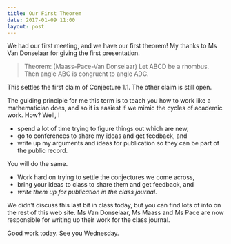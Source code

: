 ```yaml
---
title: Our First Theorem
date: 2017-01-09 11:00
layout: post
---
```


We had our first meeting, and we have our first theorem! My thanks to
Ms Van Donselaar for giving the first presentation.

> Theorem: (Maass-Pace-Van Donselaar) Let ABCD be a rhombus. Then angle ABC is
> congruent to angle ADC.

This settles the first claim of Conjecture 1.1. The other claim is still open.

The guiding principle for me this term is to teach you how to work like a
mathematician does, and so it is easiest if we mimic the cycles of academic
work. How? Well, I

  * spend a lot of time trying to figure things out which are new,
  * go to conferences to share my ideas and get feedback, and
  * write up my arguments and ideas for publication so they can be part
    of the public record.

You will do the same.

  * Work hard on trying to settle the conjectures we come across,
  * bring your ideas to class to share them and get feedback, and
  * _write them up for publication in the class journal_.

We didn't discuss this last bit in class today, but you can find lots of info
on the rest of this web site. Ms Van Donselaar, Ms Maass and Ms Pace are now
responsible for writing up their work for the class journal.

Good work today. See you Wednesday.
